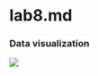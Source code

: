 # lab8.md
### Data visualization
![](https://github.com/gwild37/oss-repo-template/labs/lab-08/images/1.png)